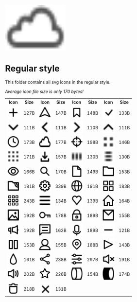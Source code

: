
<img src="../dream.svg" width=200 height=150/>

# **Regular style**

This folder contains all svg icons in the regular style.

*Average icon file size is only 170 bytes!*

<table><tr><th>Icon</th><th>Size</th><th>Icon</th><th>Size</th><th>Icon</th><th>Size</th><th>Icon</th><th>Size</th></tr><tr><td><img width=40 height=40 src="add.svg"></td><td>127B</td><td><img width=40 height=40 src="arrow-nav.svg"></td><td>147B</td><td><img width=40 height=40 src="bookmark.svg"></td><td>148B</td><td><img width=40 height=40 src="check-mark.svg"></td><td>133B</td></tr><td><img width=40 height=40 src="chevron-down.svg"></td><td>111B</td><td><img width=40 height=40 src="chevron-left.svg"></td><td>111B</td><td><img width=40 height=40 src="chevron-right.svg"></td><td>110B</td><td><img width=40 height=40 src="chevron-up.svg"></td><td>111B</td></tr><td><img width=40 height=40 src="clock.svg"></td><td>173B</td><td><img width=40 height=40 src="cloud.svg"></td><td>177B</td><td><img width=40 height=40 src="crosshair.svg"></td><td>198B</td><td><img width=40 height=40 src="dot-2x2.svg"></td><td>146B</td></tr><td><img width=40 height=40 src="dot-3x3.svg"></td><td>171B</td><td><img width=40 height=40 src="download.svg"></td><td>157B</td><td><img width=40 height=40 src="ellipsis-h.svg"></td><td>130B</td><td><img width=40 height=40 src="ellipsis-v.svg"></td><td>130B</td></tr><td><img width=40 height=40 src="eye.svg"></td><td>166B</td><td><img width=40 height=40 src="eyeglass.svg"></td><td>170B</td><td><img width=40 height=40 src="file.svg"></td><td>149B</td><td><img width=40 height=40 src="folder.svg"></td><td>153B</td></tr><td><img width=40 height=40 src="ftp.svg"></td><td>181B</td><td><img width=40 height=40 src="gear.svg"></td><td>339B</td><td><img width=40 height=40 src="globe.svg"></td><td>191B</td><td><img width=40 height=40 src="grid-2x2.svg"></td><td>183B</td></tr><td><img width=40 height=40 src="grid-3x3.svg"></td><td>243B</td><td><img width=40 height=40 src="hamburger.svg"></td><td>134B</td><td><img width=40 height=40 src="heart.svg"></td><td>139B</td><td><img width=40 height=40 src="home.svg"></td><td>164B</td></tr><td><img width=40 height=40 src="image.svg"></td><td>192B</td><td><img width=40 height=40 src="key.svg"></td><td>178B</td><td><img width=40 height=40 src="lock.svg"></td><td>189B</td><td><img width=40 height=40 src="mail.svg"></td><td>155B</td></tr><td><img width=40 height=40 src="megaphone.svg"></td><td>192B</td><td><img width=40 height=40 src="message.svg"></td><td>162B</td><td><img width=40 height=40 src="microphone.svg"></td><td>189B</td><td><img width=40 height=40 src="minus.svg"></td><td>121B</td></tr><td><img width=40 height=40 src="pause.svg"></td><td>153B</td><td><img width=40 height=40 src="person.svg"></td><td>155B</td><td><img width=40 height=40 src="pin-mark.svg"></td><td>188B</td><td><img width=40 height=40 src="play.svg"></td><td>143B</td></tr><td><img width=40 height=40 src="raindrop.svg"></td><td>161B</td><td><img width=40 height=40 src="share.svg"></td><td>238B</td><td><img width=40 height=40 src="sliders.svg"></td><td>297B</td><td><img width=40 height=40 src="speaker-off.svg"></td><td>191B</td></tr><td><img width=40 height=40 src="speaker-on.svg"></td><td>202B</td><td><img width=40 height=40 src="star.svg"></td><td>226B</td><td><img width=40 height=40 src="toggle-off.svg"></td><td>154B</td><td><img width=40 height=40 src="toggle-on.svg"></td><td>174B</td></tr><td><img width=40 height=40 src="trash.svg"></td><td>218B</td><td><img width=40 height=40 src="x-mark.svg"></td><td>131B</td></table>
    
